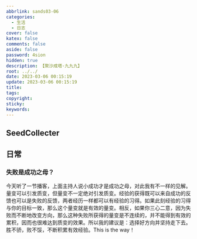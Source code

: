 ```yaml
---
abbrlink: sands03-06
categories:
  - 生活
  - 日志
cover: false
katex: false
comments: false
aside: false
password: 4sion
hidden: true
description: 【聚沙成塔·九九九】
root: ../../
date: 2023-03-06 00:15:19
update: 2023-03-06 00:15:19
title:
tags:
copyright:
sticky:
keywords:
---
```


## SeedCollecter


## 日常
### 失败是成功之母？
今天听了一节播客，上面主持人说小成功才是成功之母，对此我有不一样的见解。量变可以引发质变，但量变不一定绝对引发质变。经验的获得既可以来自成功的反馈也可以是失败的反馈，两者经历一样都可以有经验的习得。如果此刻经验的习得与你的目标一致，那么这个量变就是有效的量变。相反，如果你三心二意，因为失败而不断地改变方向，那么这种失败所获得的量变是不连续的，并不能得到有效的累积，因而也很难达到质变的效果。所以我的建议是：选择好方向并坚持走下去。胜不骄，败不馁，不断积累有效经验。This is the way！

